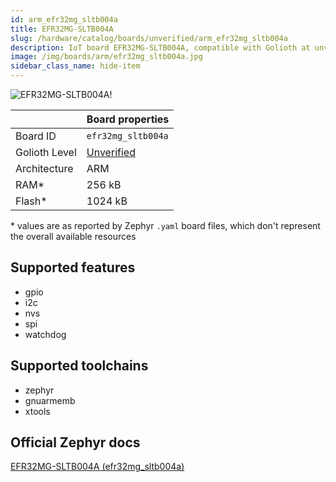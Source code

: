```yaml
---
id: arm_efr32mg_sltb004a
title: EFR32MG-SLTB004A
slug: /hardware/catalog/boards/unverified/arm_efr32mg_sltb004a
description: IoT board EFR32MG-SLTB004A, compatible with Golioth at unverified level.
image: /img/boards/arm/efr32mg_sltb004a.jpg
sidebar_class_name: hide-item
---
```


[//]: # (This is an auto-generated file, do not edit! Changes to it will be lost upon re-generation)

![EFR32MG-SLTB004A!](/img/boards/arm/efr32mg_sltb004a.jpg "EFR32MG-SLTB004A")

|                | Board properties     |
| -------------  | -------------------- |
| Board ID       | `efr32mg_sltb004a` |
| Golioth Level  | [Unverified](/hardware#unverified-boards) |
| Architecture   | ARM |
| RAM*           | 256 kB |
| Flash*         | 1024 kB |

\* values are as reported by Zephyr `.yaml` board files, which don't represent the overall available resources



## Supported features

* gpio
* i2c
* nvs
* spi
* watchdog

## Supported toolchains

* zephyr
* gnuarmemb
* xtools

## Official Zephyr docs

[EFR32MG-SLTB004A (efr32mg_sltb004a)](https://docs.zephyrproject.org/latest/boards/arm/efr32mg_sltb004a/doc/index.html)
